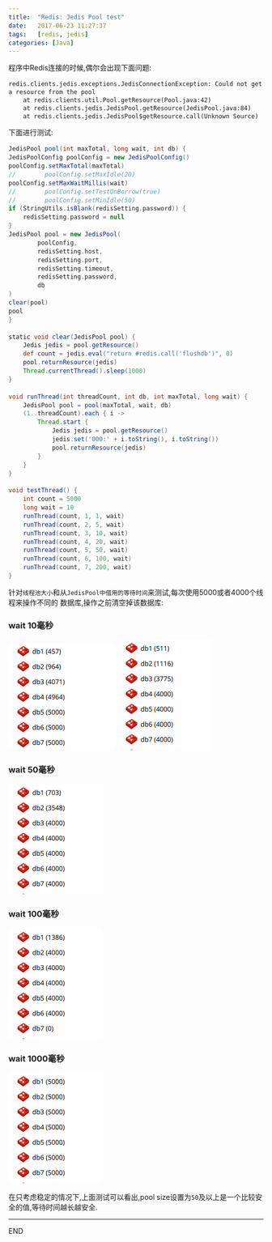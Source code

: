 ```yaml
---
title:  "Redis: Jedis Pool test"
date:   2017-06-23 11:27:37
tags:   [redis, jedis]
categories: [Java]
---
```

程序中Redis连接的时候,偶尔会出现下面问题:
```shell
redis.clients.jedis.exceptions.JedisConnectionException: Could not get a resource from the pool
	at redis.clients.util.Pool.getResource(Pool.java:42)
	at redis.clients.jedis.JedisPool.getResource(JedisPool.java:84)
	at redis.clients.jedis.JedisPool$getResource.call(Unknown Source)
```

下面进行测试:

```groovy
JedisPool pool(int maxTotal, long wait, int db) {
JedisPoolConfig poolConfig = new JedisPoolConfig()
poolConfig.setMaxTotal(maxTotal)
//        poolConfig.setMaxIdle(20)
poolConfig.setMaxWaitMillis(wait)
//        poolConfig.setTestOnBorrow(true)
//        poolConfig.setMinIdle(50)
if (StringUtils.isBlank(redisSetting.password)) {
    redisSetting.password = null
}
JedisPool pool = new JedisPool(
        poolConfig,
        redisSetting.host,
        redisSetting.port,
        redisSetting.timeout,
        redisSetting.password,
        db
)
clear(pool)
pool
}

static void clear(JedisPool pool) {
    Jedis jedis = pool.getResource()
    def count = jedis.eval("return #redis.call('flushdb')", 0)
    pool.returnResource(jedis)
    Thread.currentThread().sleep(1000)
}

void runThread(int threadCount, int db, int maxTotal, long wait) {
    JedisPool pool = pool(maxTotal, wait, db)
    (1..threadCount).each { i ->
        Thread.start {
            Jedis jedis = pool.getResource()
            jedis.set('000:' + i.toString(), i.toString())
            pool.returnResource(jedis)
        }
    }
}

void testThread() {
    int count = 5000
    long wait = 10
    runThread(count, 1, 1, wait)
    runThread(count, 2, 5, wait)
    runThread(count, 3, 10, wait)
    runThread(count, 4, 20, wait)
    runThread(count, 5, 50, wait)
    runThread(count, 6, 100, wait)
    runThread(count, 7, 200, wait)
}
```

针对`线程池大小`和从`JedisPool中借用的等待时间`来测试,每次使用5000或者4000个线程来操作不同的
数据库,操作之前清空掉该数据库:

### wait 10毫秒
![](./resources/2017-06-23-jedis-pool-test/5000_10-1.png)
![](./resources/2017-06-23-jedis-pool-test/5000_10-2.png)

### wait 50毫秒
![](./resources/2017-06-23-jedis-pool-test/4000_50.png)

### wait 100毫秒
![](./resources/2017-06-23-jedis-pool-test/4000_100.png)

### wait 1000毫秒
![](./resources/2017-06-23-jedis-pool-test/5000_1000.png)

在只考虑稳定的情况下,上面测试可以看出,pool size设置为`50`及以上是一个比较安全的值,等待时间越长越安全.

---
END
